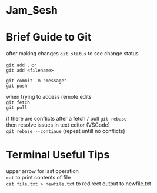 # Jam_Sesh

# Brief Guide to Git

after making changes
`git status` to see change status

`git add .` or \
`git add <filename>`

`git commit -m "message"` \
`git push`

when trying to access remote edits \
`git fetch` \
`git pull`

if there are conflicts after a fetch / pull
`git rebase` \
then resolve issues in text editor (VSCode) \
`git rebase --continue` (repeat untill no conflicts)

# Terminal Useful Tips
upper arrow for last operation \
`cat` to print contents of file \
`cat file.txt > newfile.txt` to redirect output to newfile.txt
